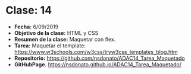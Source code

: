 # Clase: 14
* **Fecha:** 6/09/2019
* **Objetivo de la clase:** HTML y CSS
* **Resumen de la clase:** Maquetar con flex. 
* **Tarea:** Maquetar el template: https://www.w3schools.com/w3css/tryw3css_templates_blog.htm
* **Repositorio:** https://github.com/nsdonato/ADAC14_Tarea_Maquetado
* **GitHubPage.** https://nsdonato.github.io/ADAC14_Tarea_Maquetado/
